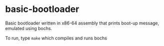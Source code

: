 # basic-bootloader
Basic bootloader written in x86-64 assembly that prints boot-up message, emulated using bochs.

To run, type ```make``` which compiles and runs bochs
